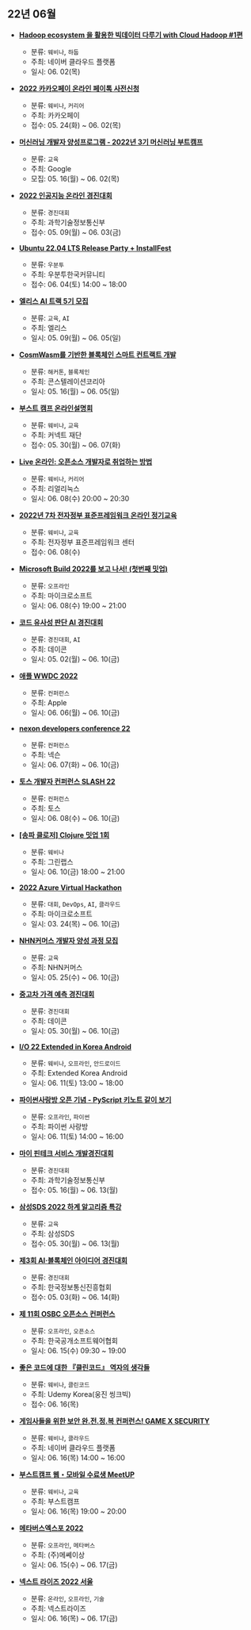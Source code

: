 ## 22년 06월
- __[Hadoop ecosystem 을 활용한 빅데이터 다루기 with Cloud Hadoop #1편](https://festa.io/events/2324)__
  - 분류: `웨비나`, `하둡`
  - 주최: 네이버 클라우드 플랫폼
  - 일시: 06. 02(목)

- __[2022 카카오페이 온라인 페이톡 사전신청](https://docs.google.com/forms/d/e/1FAIpQLSeW_AWR7xxTCauoZ8nGXEwtUcF3LVvajQjoOs7TJ2g3VovQkw/viewform)__
  - 분류: `웨비나`, `커리어`
  - 주최: 카카오페이
  - 접수: 05. 24(화) ~ 06. 02(목)
- __[머신러닝 개발자 양성프로그램 - 2022년 3기 머신러닝 부트캠프](https://developers-kr.googleblog.com/2022/05/mlbootcamp22.html)__
  - 분류: `교육`
  - 주최: Google
  - 모집: 05. 16(월) ~ 06. 02(목)
- __[2022 인공지능 온라인 경진대회](https://aichallenge.or.kr/)__
  - 분류: `경진대회`
  - 주최: 과학기술정보통신부
  - 접수: 05. 09(월) ~ 06. 03(금)
- __[Ubuntu 22.04 LTS Release Party + InstallFest](https://festa.io/events/2313)__
  - 분류: `우분투`
  - 주최: 우분투한국커뮤니티
  - 접수: 06. 04(토) 14:00 ~ 18:00
- __[엘리스 AI 트랙 5기 모집](https://festa.io/events/2286)__
  - 분류: `교육`, `AI`
  - 주최: 엘리스
  - 일시: 05. 09(월) ~ 06. 05(일)
- __[CosmWasm를 기반한 블록체인 스마트 컨트랙트 개발](https://festa.io/events/2342)__
  - 분류: `해커톤`, `블록체인`
  - 주최: 콘스텔레이션코리아
  - 일시: 05. 16(월) ~ 06. 05(일)
- __[부스트 캠프 온라인설명회](https://booking.naver.com/booking/12/bizes/527067)__
  - 분류: `웨비나`, `교육`
  - 주최: 커넥트 재단
  - 접수: 05. 30(월) ~ 06. 07(화)
- __[Live 온라인: 오픈소스 개발자로 취업하는 방법](https://festa.io/events/2329)__
  - 분류: `웨비나`, `커리어`
  - 주최: 리얼리눅스
  - 일시: 06. 08(수) 20:00 ~ 20:30
- __[2022년 7차 전자정부 표준프레임워크 온라인 정기교육](https://onoffmix.com/event/256305)__
  - 분류: `웨비나`, `교육`
  - 주최: 전자정부 표준프레임워크 센터
  - 접수: 06. 08(수)
- __[Microsoft Build 2022를 보고 나서! (첫번째 밋업)](https://festa.io/events/2346)__
  - 분류: `오프라인`
  - 주최: 마이크로소프트
  - 일시: 06. 08(수) 19:00 ~ 21:00
- __[코드 유사성 판단 AI 경진대회](https://dacon.io/competitions/official/235900/overview/description)__
  - 분류: `경진대회`, `AI`
  - 주최: 데이콘
  - 일시: 05. 02(월) ~ 06. 10(금)
- __[애플 WWDC 2022](https://developer.apple.com/wwdc22)__
  - 분류: `컨퍼런스`
  - 주최: Apple
  - 일시: 06. 06(월) ~ 06. 10(금)
- __[nexon developers conference 22](https://ndc.nexon.com/main)__
  - 분류: `컨퍼런스`
  - 주최: 넥슨
  - 일시: 06. 07(화) ~ 06. 10(금)
- __[토스 개발자 컨퍼런스 SLASH 22](https://toss.im/slash-22)__
  - 분류: `컨퍼런스`
  - 주최: 토스
  - 일시: 06. 08(수) ~ 06. 10(금)
- __[[송파 클로저] Clojure 밋업 1회](https://festa.io/events/2320)__
  - 분류: `웨비나`
  - 주최: 그린랩스
  - 일시: 06. 10(금) 18:00 ~ 21:00
- __[2022 Azure Virtual Hackathon](https://aifactory.space/competition/detail/2005)__
  - 분류: `대회`, `DevOps`, `AI`, `클라우드`
  - 주최: 마이크로소프트
  - 일시: 03. 24(목) ~ 06. 10(금)
- __[NHN커머스 개발자 양성 과정 모집](https://recruit.nhn.com/ent/recruitings/20002509)__
  - 분류: `교육`
  - 주최: NHN커머스
  - 일시: 05. 25(수) ~ 06. 10(금)
- __[중고차 가격 예측 경진대회](https://dacon.io/competitions/official/235901/overview/description)__
  - 분류: `경진대회`
  - 주최: 데이콘
  - 일시: 05. 30(월) ~ 06. 10(금)
- __[I/O 22 Extended in Korea Android](https://festa.io/events/2339)__
  - 분류: `웨비나`, `오프라인`, `안드로이드`
  - 주최: Extended Korea Android
  - 일시: 06. 11(토) 13:00 ~ 18:00
- __[파이썬사랑방 오픈 기념 - PyScript 키노트 같이 보기](https://festa.io/events/2365)__
  - 분류: `오프라인`, `파이썬`
  - 주최: 파이썬 사랑방
  - 일시: 06. 11(토) 14:00 ~ 16:00
- __[마이 핀테크 서비스 개발경진대회](https://www.onoffmix.com/event/255864)__
  - 분류: `경진대회`
  - 주최: 과학기술정보통신부
  - 접수: 05. 16(월) ~ 06. 13(월)
- __[삼성SDS 2022 하계 알고리즘 특강](https://docs.google.com/forms/d/e/1FAIpQLSfy9AtkDthvIZVS6Ees6dYq09X0wz2IUca5elW4d0qVlSCvtw/viewform)__
  - 분류: `교육`
  - 주최: 삼성SDS
  - 접수: 05. 30(월) ~ 06. 13(월)
- __[제3회 AI·블록체인 아이디어 경진대회](https://www.baeulang.kr/bbs/board.php?bo_table=notice&wr_id=40)__
  - 분류: `경진대회`
  - 주최: 한국정보통신진흥협회
  - 접수: 05. 03(화) ~ 06. 14(화)
- __[제 11회 OSBC 오픈소스 컨퍼런스](https://onoffmix.com/event/255664)__
  - 분류: `오프라인`, `오픈소스`
  - 주최: 한국공개소프트웨어협회
  - 일시: 06. 15(수) 09:30 ~ 19:00
- __[좋은 코드에 대한 『클린코드』 역자의 생각들](https://www.wanted.co.kr/events/udemykoreacleancode)__
  - 분류: `웨비나`, `클린코드`
  - 주최: Udemy Korea(웅진 씽크빅)
  - 접수: 06. 16(목)
- __[게임사들을 위한 보안 완.전.정.복 컨퍼런스! GAME X SECURITY](https://festa.io/events/2321)__
  - 분류: `웨비나`, `클라우드`
  - 주최: 네이버 클라우드 플랫폼
  - 일시: 06. 16(목) 14:00 ~ 16:00
- __[부스트캠프 웹・모바일 수료생 MeetUP](https://festa.io/events/2385)__
  - 분류: `웨비나`, `교육`
  - 주최: 부스트캠프
  - 일시: 06. 16(목) 19:00 ~ 20:00
- __[메타버스엑스포 2022](https://metavexpo.com/visitor/registration/)__
  - 분류: `오프라인`, `메타버스`
  - 주최: (주)메쎼이상
  - 일시: 06. 15(수) ~ 06. 17(금)
- __[넥스트 라이즈 2022 서울](https://nextrise.co.kr/ko/about/about)__
  - 분류: `온라인`, `오프라인`, `기술`
  - 주최: 넥스트라이즈
  - 일시: 06. 16(목) ~ 06. 17(금)